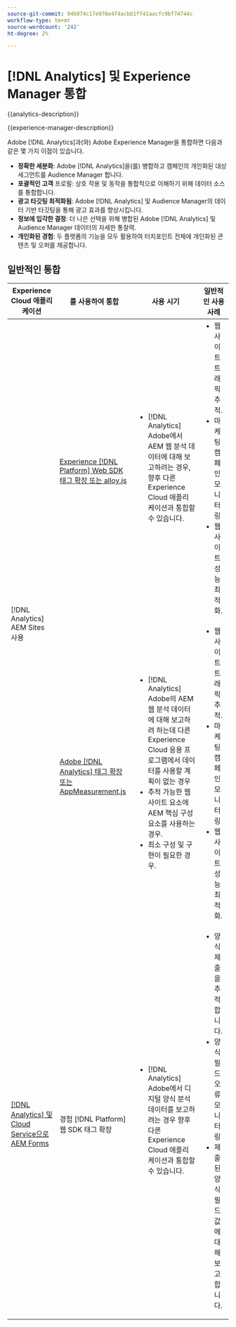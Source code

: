 ```yaml
---
source-git-commit: 94b074c17e976e4f4acbb1ff41aacfc9bf74744c
workflow-type: tm+mt
source-wordcount: '242'
ht-degree: 2%

---
```



# [!DNL Analytics] 및 Experience Manager 통합

{{analytics-description}}

{{experience-manager-description}}

Adobe [!DNL Analytics]과(와) Adobe Experience Manager을 통합하면 다음과 같은 몇 가지 이점이 있습니다.

+ **정확한 세분화**: Adobe [!DNL Analytics]을(를) 병합하고 캠페인의 개인화된 대상 세그먼트를 Audience Manager 합니다.
+ **포괄적인 고객** 프로필: 상호 작용 및 동작을 통합적으로 이해하기 위해 데이터 소스를 통합합니다.
+ **광고 타깃팅 최적화됨**: Adobe [!DNL Analytics] 및 Audience Manager의 데이터 기반 타깃팅을 통해 광고 효과를 향상시킵니다.
+ **정보에 입각한 결정**: 더 나은 선택을 위해 병합된 Adobe [!DNL Analytics] 및 Audience Manager 데이터의 자세한 통찰력.
+ **개인화된 경험**: 두 플랫폼의 기능을 모두 활용하여 터치포인트 전체에 개인화된 콘텐츠 및 오퍼를 제공합니다.

## 일반적인 통합

<table>
    <thead>
        <tr>
            <th>Experience Cloud 애플리케이션</th>
            <th>를 사용하여 통합</th>
            <th>사용 시기</th>
            <th>일반적인 사용 사례</th>
        </tr>
    </thead>
    <tbody>
        <tr>
            <td rowspan="2">[!DNL Analytics] AEM Sites 사용</a></td>
            <td><a href="https://experienceleague.adobe.com/docs/experience-manager-learn/sites/integrations/experience-platform/analytics-using-web-sdk.html?lang=ko" target="_blank" rel="noreferrer">Experience [!DNL Platform] Web SDK 태그 확장 또는 alloy.js</a></td>
            <td>
                <ul style="margin-top: 0;">
                    <li>[!DNL Analytics] Adobe에서 AEM 웹 분석 데이터에 대해 보고하려는 경우, 향후 다른 Experience Cloud 애플리케이션과 통합할 수 있습니다.</li>
                </ul>
            </td>
            <td>
                <ul style="margin-top: 0;">
                  <li>웹 사이트 트래픽 추적.</li>
                  <li>마케팅 캠페인 모니터링</li>
                  <li>웹 사이트 성능 최적화.</li>
                </ul>
            </td>
        </tr>
        <tr>
            <td><a href="https://experienceleague.adobe.com/docs/experience-manager-learn/sites/integrations/analytics/collect-data-analytics.html?lang=ko" target="_blank" rel="noreferrer">Adobe [!DNL Analytics] 태그 확장 또는 AppMeasurement.js</a></td>
            <td>
                <ul style="margin-top: 0;">
                    <li>[!DNL Analytics] Adobe의 AEM 웹 분석 데이터에 대해 보고하려 하는데 다른 Experience Cloud 응용 프로그램에서 데이터를 사용할 계획이 없는 경우</li>
                    <li>추적 가능한 웹 사이트 요소에 AEM 핵심 구성 요소를 사용하는 경우.</li>
                    <li>최소 구성 및 구현이 필요한 경우.</li>
                </ul>
            </td>
            <td>
                <ul style="margin-top: 0;">
                  <li>웹 사이트 트래픽 추적.</li>
                  <li>마케팅 캠페인 모니터링</li>
                  <li>웹 사이트 성능 최적화.</li>
                </ul>
            </td>
        </tr>
        <tr>
            <td><a href="https://experienceleague.adobe.com/docs/experience-manager-learn/cloud-service/forms/forms-and-analytics/introduction.html?lang=ko" target="_blank" rel="noreferrer">[!DNL Analytics] 및 Cloud Service으로 AEM Forms</a></td>
            <td>경험 [!DNL Platform] 웹 SDK 태그 확장</td>
            <td>
              <ul style="margin-top: 0;">
                <li>[!DNL Analytics] Adobe에서 디지털 양식 분석 데이터를 보고하려는 경우 향후 다른 Experience Cloud 애플리케이션과 통합할 수 있습니다.</li>
              </ul>
            </td>
            <td>
                <ul style="margin-top: 0;">
                  <li>양식 제출을 추적합니다.</li>
                  <li>양식 필드 오류 모니터링</li>
                  <li>제출된 양식 필드 값에 대해 보고합니다.</li>
                </ul>
            </td>
        </tr>
    </tbody>          
</table>
